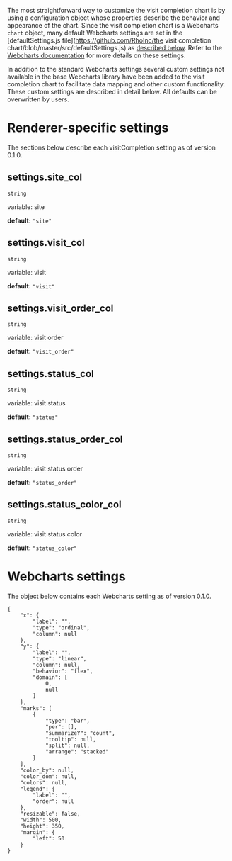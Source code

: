 The most straightforward way to customize the visit completion chart is by using a configuration object whose properties describe the behavior and appearance of the chart. Since the visit completion chart is a Webcharts `chart` object, many default Webcharts settings are set in the [defaultSettings.js file](https://github.com/RhoInc/the visit completion chart/blob/master/src/defaultSettings.js) as [described below](#webcharts-settings). Refer to the [Webcharts documentation](https://github.com/RhoInc/Webcharts/wiki/Chart-Configuration) for more details on these settings.

In addition to the standard Webcharts settings several custom settings not available in the base Webcharts library have been added to the visit completion chart to facilitate data mapping and other custom functionality. These custom settings are described in detail below. All defaults can be overwritten by users.

# Renderer-specific settings
The sections below describe each visitCompletion setting as of version 0.1.0.

## settings.site_col
`string`

variable: site

**default:** `"site"`



## settings.visit_col
`string`

variable: visit

**default:** `"visit"`



## settings.visit_order_col
`string`

variable: visit order

**default:** `"visit_order"`



## settings.status_col
`string`

variable: visit status

**default:** `"status"`



## settings.status_order_col
`string`

variable: visit status order

**default:** `"status_order"`



## settings.status_color_col
`string`

variable: visit status color

**default:** `"status_color"`




# Webcharts settings
The object below contains each Webcharts setting as of version 0.1.0.

```
{
    "x": {
        "label": "",
        "type": "ordinal",
        "column": null
    },
    "y": {
        "label": "",
        "type": "linear",
        "column": null,
        "behavior": "flex",
        "domain": [
            0,
            null
        ]
    },
    "marks": [
        {
            "type": "bar",
            "per": [],
            "summarizeY": "count",
            "tooltip": null,
            "split": null,
            "arrange": "stacked"
        }
    ],
    "color_by": null,
    "color_dom": null,
    "colors": null,
    "legend": {
        "label": "",
        "order": null
    },
    "resizable": false,
    "width": 500,
    "height": 350,
    "margin": {
        "left": 50
    }
}
```